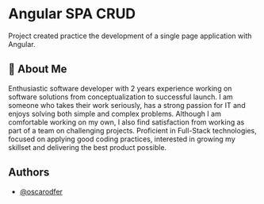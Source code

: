 
# Angular SPA CRUD

Project created practice the development of a single page application with Angular.




## 🚀 About Me
Enthusiastic software developer with 2 years experience working on software solutions from
conceptualization to successful launch. I am someone who takes their work seriously, has a
strong passion for IT and enjoys solving both simple and complex problems. Although I am
comfortable working on my own, I also find satisfaction from working as part of a team on
challenging projects. Proficient in Full-Stack technologies, focused on applying good coding
practices, interested in growing my skillset and delivering the best product possible.


## Authors

- [@oscarodfer](https://github.com/oscarodfer)

